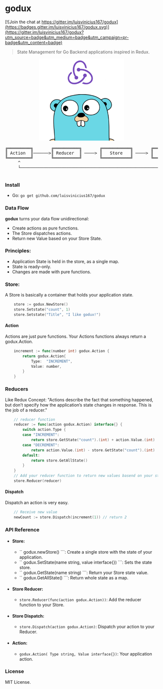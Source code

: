 # godux <br/>

[![Join the chat at https://gitter.im/luisvinicius167/godux](https://badges.gitter.im/luisvinicius167/godux.svg)](https://gitter.im/luisvinicius167/godux?utm_source=badge&utm_medium=badge&utm_campaign=pr-badge&utm_content=badge)
> State Management for Go Backend applications inspired in Redux.

<p align="center">
  <img src="img/godux_.png" alt="Godux">
</p>

<pre align="center">
╔═════════╗       ╔══════════╗       ╔═══════════╗       ╔═════════════════╗
║ Action  ║──────>║ Reducer  ║ ────> ║   Store   ║ ────> ║   Application   ║
╚═════════╝       ╚══════════╝       ╚═══════════╝       ╚═════════════════╝
     ^                                                            │
     └────────────────────────────────────────────────────────────┘

</pre>

### Install
* Go: ``` go get github.com/luisvinicius167/godux ```

### Data Flow
**godux** turns your data flow unidirectional:

* Create actions as pure functions.
* The Store dispatches actions.
* Return new Value based on your Store State.

### Principles:
* Application State is held in the store, as a single map.
* State is ready-only.
* Changes are made with pure functions.

### Store:
A Store is basically a container that holds your application state.

```go
    store := godux.NewStore()
	store.Setstate("count", 1)
    store.Setstate("Title", "I like godux!")
```

#### Action
Actions are just pure functions. Your Actions functions always return a godux.Action. 

```go
    increment := func(number int) godux.Action {
		return godux.Action{
			Type:  "INCREMENT",
			Value: number,
		}
	}
```
### Reducers
Like Redux Concept: "Actions describe the fact that something happened, but don’t specify how the application’s state changes in response. This is the job of a reducer."
```go
    // reducer function
	reducer := func(action godux.Action) interface{} {
		switch action.Type {
		case "INCREMENT":
			return store.GetState("count").(int) + action.Value.(int)
		case "DECREMENT":
			return action.Value.(int) - store.GetState("count").(int)
		default:
			return store.GetAllState()
		}
	}
	// Add your reducer function to return new values basend on your state
	store.Reducer(reducer)
```
#### Dispatch
Dispatch an action is very easy.
```go
    // Receive new value
	newCount := store.Dispatch(increment(1)) // return 2
```

### API Reference

* #### Store:
  * `` godux.newStore() ```: Create a single store with the state of your application.
  * `` godux.SetState(name string, value interface{}) ```: Sets the state store.
  * `` godux.GetState(name string) ```: Return your Store state value.
  * `` godux.GetAllState() ```: Return whole state as a map.

* #### Store Reducer:
  * ``` store.Reducer(func(action godux.Action)) ```: Add the reducer function to your Store.

* #### Store Dispatch:
  * ``` store.Dispatch(action godux.Action) ```: Dispatch your action to your Reducer.

* #### Action:
  * ``` godux.Action( Type string, Value interface{}) ```: Your application action.

### License
MIT License.
